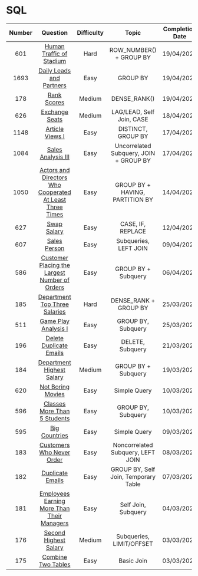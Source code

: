 # SQL

| Number 	|        Question       	| Difficulty 	|    Topic   	| Completion Date 	| Solution 	|
|:------:	|:---------------------:	|:----------:	|:----------:	|:---------------:	|:--------:	|
|   601  	|   [Human Traffic of Stadium](https://leetcode.com/problems/human-traffic-of-stadium/)  	|    Hard    	| ROW_NUMBER() + GROUP BY 	|    19/04/2022   	|   [Link](https://github.com/KOrfanakis/LeetCode-Solutions/tree/main/SQL/Problems/0601-Human_Traffic_of_Stadium)  
|   1693  	|   [Daily Leads and Partners](https://leetcode.com/problems/daily-leads-and-partners/)  	|    Easy    	| GROUP BY 	|    19/04/2022   	|   [Link](https://github.com/KOrfanakis/LeetCode-Solutions/tree/main/SQL/Problems/1693-Daily_Leads_and_Partners)   	|
|   178  	|   [Rank Scores](https://leetcode.com/problems/rank-scores/)  	|    Medium    	| DENSE_RANK() 	|    19/04/2022   	|   [Link](https://github.com/KOrfanakis/LeetCode-Solutions/tree/main/SQL/Problems/0178-Rank_Scores)   	|
|   626  	|   [Exchange Seats](https://leetcode.com/problems/exchange-seats/)  	|    Medium    	| LAG/LEAD, Self Join, CASE 	|    18/04/2022   	|   [Link](https://github.com/KOrfanakis/LeetCode-Solutions/tree/main/SQL/Problems/0626-Exchange_Seats) 
|   1148  	|   [Article Views I](https://leetcode.com/problems/article-views-i/)  	|    Easy    	| DISTINCT, GROUP BY 	|    17/04/2022   	|   [Link](https://github.com/KOrfanakis/LeetCode-Solutions/tree/main/SQL/Problems/1148-Article_Views_I)   	|
|   1084  	|   [Sales Analysis III](https://leetcode.com/problems/sales-analysis-iii/)  	|    Easy    	| Uncorrelated Subquery, JOIN + GROUP BY 	|    17/04/2022   	|   [Link](https://github.com/KOrfanakis/LeetCode-Solutions/tree/main/SQL/Problems/1084-Sale_Analysis_III)   	|
|   1050  	|   [Actors and Directors Who Cooperated At Least Three Times](https://leetcode.com/problems/actors-and-directors-who-cooperated-at-least-three-times/)  	|    Easy    	| GROUP BY + HAVING, PARTITION BY 	|    14/04/2022   	|   [Link](https://github.com/KOrfanakis/LeetCode-Solutions/tree/main/SQL/Problems/1050-Actors_and_Directors_Who_Cooperated_At_Least_Three_Times)   	|
|   627  	|   [Swap Salary](https://leetcode.com/problems/swap-salary/)  	|    Easy    	| CASE, IF, REPLACE 	|    12/04/2022   	|   [Link](https://github.com/KOrfanakis/LeetCode-Solutions/tree/main/SQL/Problems/0627-Swap_Salary)   	|
|   607  	|   [Sales Person](https://leetcode.com/problems/sales-person/)  	|    Easy    	| Subqueries, LEFT JOIN 	|    09/04/2022   	|   [Link](https://github.com/KOrfanakis/LeetCode-Solutions/tree/main/SQL/Problems/0607-Sales_Person)   	|
|   586  	|   [Customer Placing the Largest Number of Orders](https://leetcode.com/problems/customer-placing-the-largest-number-of-orders/)  	|    Easy    	| GROUP BY + Subquery 	|    06/04/2022   	|   [Link](https://github.com/KOrfanakis/LeetCode-Solutions/tree/main/SQL/Problems/0586-Customer_Placing_the_Largest_Number_of_Orders)   	|
|   185  	|   [Department Top Three Salaries](https://leetcode.com/problems/department-top-three-salaries/)  	|    Hard    	| DENSE_RANK + GROUP BY 	|    25/03/2022   	|   [Link](https://github.com/KOrfanakis/LeetCode-Solutions/tree/main/SQL/Problems/0185-Department_Top_Three_Salaries)   	|
|   511  	|   [Game Play Analysis I](https://leetcode.com/problems/game-play-analysis-i/)  	|    Easy    	| GROUP BY, Subquery 	|    25/03/2022   	|   [Link](https://github.com/KOrfanakis/LeetCode-Solutions/tree/main/SQL/Problems/0511-Game_Play_Analysis_I)   	|
|   196  	|   [Delete Duplicate Emails](https://leetcode.com/problems/delete-duplicate-emails/)  	|    Easy    	| DELETE, Subquery 	|    21/03/2022   	|   [Link](https://github.com/KOrfanakis/LeetCode-Solutions/tree/main/SQL/Problems/0196-Delete_Duplicate_Emails)   	|
|   184  	|   [Department Highest Salary](https://leetcode.com/problems/department-highest-salary/)  	|    Medium    	| GROUP BY + Subquery 	|    19/03/2022   	|   [Link](https://github.com/KOrfanakis/LeetCode-Solutions/tree/main/SQL/Problems/0184-Department_Highest_Salary)   	|
|   620  	|   [Not Boring Movies](https://leetcode.com/problems/not-boring-movies/)  	|    Easy    	| Simple Query 	|    10/03/2022   	|   [Link](https://github.com/KOrfanakis/LeetCode-Solutions/tree/main/SQL/Problems/0620-Not_Boring_Movies)   	|
|   596  	|   [Classes More Than 5 Students](https://leetcode.com/problems/classes-more-than-5-students/)  	|    Easy    	| GROUP BY, Subquery 	|    10/03/2022   	|   [Link](https://github.com/KOrfanakis/LeetCode-Solutions/tree/main/SQL/Problems/0596-Classes_More_Than_5_Students)   	|
|   595  	|   [Big Countries](https://leetcode.com/problems/big-countries/)  	|    Easy    	| Simple Query 	|    09/03/2022   	|   [Link](https://github.com/KOrfanakis/LeetCode-Solutions/tree/main/SQL/Problems/0595-Big_Countries)   	|
|   183  	|   [Customers Who Never Order](https://leetcode.com/problems/customers-who-never-order/)  	|    Easy    	| Noncorrelated Subquery, LEFT JOIN 	|    08/03/2022   	|   [Link](https://github.com/KOrfanakis/LeetCode-Solutions/tree/main/SQL/Problems/0183-Customers_Who_Never_Order)   	|
|   182  	|   [Duplicate Emails](https://leetcode.com/problems/duplicate-emails/)  	|    Easy    	| GROUP BY, Self Join, Temporary Table 	|    07/03/2022   	|   [Link](https://github.com/KOrfanakis/LeetCode-Solutions/tree/main/SQL/Problems/0182-Duplicate_Emails)   	|
|   181  	|   [Employees Earning More Than Their Managers](https://leetcode.com/problems/employees-earning-more-than-their-managers/)  	|    Easy    	| Self Join, Subquery 	|    04/03/2022   	|   [Link](https://github.com/KOrfanakis/LeetCode-Solutions/tree/main/SQL/Problems/0181-Employees_Earning_More_Than_Their_Managers)   	|
|   176  	|   [Second Highest Salary](https://leetcode.com/problems/second-highest-salary/)  	|    Medium    	| Subqueries, LIMIT/OFFSET 	|    03/03/2022   	|   [Link](https://github.com/KOrfanakis/LeetCode-Solutions/tree/main/SQL/Problems/0176-Second_Highest_Salary)   	|
|   175  	|   [Combine Two Tables](https://leetcode.com/problems/combine-two-tables/)  	|    Easy    	| Basic Join 	|    03/03/2022   	|   [Link](https://github.com/KOrfanakis/LeetCode-Solutions/tree/main/SQL/Problems/0175-Combine_Two_Tables)   	|

